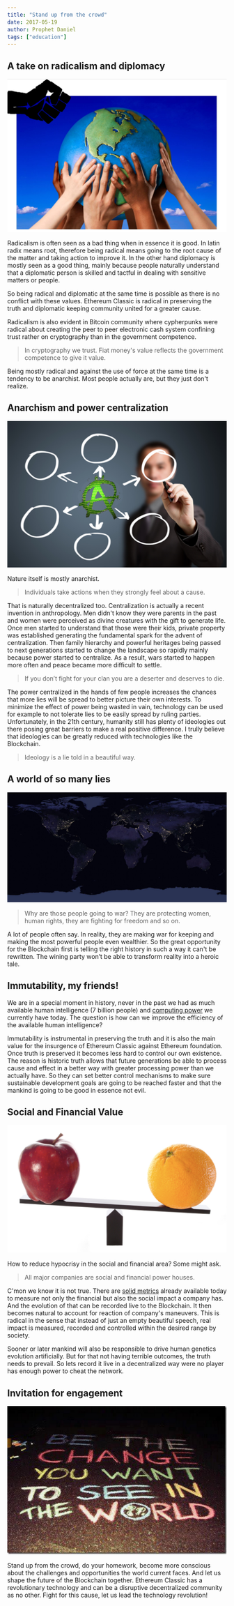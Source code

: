 ```yaml
---
title: "Stand up from the crowd"
date: 2017-05-19
author: Prophet Daniel
tags: ["education"]
---
```


## A take on radicalism and diplomacy
![](./JXXUxJt.png)

Radicalism is often seen as a bad thing when in essence it is good. In latin radix means root, therefore being radical means going to the root cause of the matter and taking action to improve it. In the other hand diplomacy is mostly seen as a good thing, mainly because people naturally understand that a diplomatic person is skilled and tactful in dealing with sensitive matters or people.

So being radical and diplomatic at the same time is possible as there is no conflict with these values.
Ethereum Classic is radical in preserving the truth and diplomatic keeping community united for a greater cause.

Radicalism is also evident in Bitcoin community where cypherpunks were radical about creating the peer to peer electronic cash system confining trust rather on cryptography than in the government competence.

> In cryptography we trust.
> Fiat money's value reflects the government competence to give it value.

Being mostly radical and against the use of force at the same time is a tendency to be anarchist. Most people actually are, but they just don't realize.

## Anarchism and power centralization
![](./BfSRI0w.jpg)

Nature itself is mostly anarchist.

>Individuals take actions when they strongly feel about a cause.

That is naturally decentralized too. Centralization is actually a recent invention in anthropology. Men didn't know they were parents in the past and women were perceived as divine creatures with the gift to generate life. Once men started to understand that those were their kids, private property was established generating the fundamental spark for the advent of centralization.
Then family hierarchy and powerful heritages being passed to next generations started to change the landscape so rapidly mainly because power started to centralize. As a result, wars started to happen more often and peace became more difficult to settle.

>If you don’t fight for your clan you are a deserter and deserves to die.

The power centralized in the hands of few people increases the chances that more lies will be spread to better picture their own interests.
To minimize the effect of power being wasted in vain, technology can be used for example to not tolerate lies to be easily spread by ruling parties. Unfortunately, in the 21th century, humanity still has plenty of ideologies out there posing great barriers to make a real positive difference. I trully believe that ideologies can be greatly reduced with technologies like the Blockchain.

>Ideology is a lie told in a beautiful way.

## A world of so many lies
![](./tUIZnoN.jpg?1)

>Why are those people going to war?
>They are protecting women, human rights, they are fighting for freedom and so on.

A lot of people often say. In reality, they are making war for keeping and making the most powerful people even wealthier.
So the great opportunity for the Blockchain first is telling the right history in such a way it can't be rewritten. The wining party won’t be able to transform reality into a heroic tale.

## Immutability, my friends!

We are in a special moment in history, never in the past we had as much available human intelligence (7 billion people) and [computing power](https://www.linkedin.com/pulse/value-moonshot-meg-whitman?trk=v-feed&lipi=urn%3Ali%3Apage%3Ad_flagship3_feed%3BnKt6GN0Wx6J6a%2FMgxQiq%2Bw%3D%3D) we currently have today. The question is how can we improve the efficiency of the available human intelligence?

Immutability is instrumental in preserving the truth and it is also the main value for the insurgence of Ethereum Classic against Ethereum foundation. Once truth is preserved it becomes less hard to control our own existence. The reason is historic truth allows that future generations be able to process cause and effect in a better way with greater processing power than we actually have. So they can set better control mechanisms to make sure sustainable development goals are going to be reached faster and that the mankind is going to be good in essence not evil.

## Social and Financial Value
![](./EQokQ8z.png)

How to reduce hypocrisy in the social and financial area? Some might ask.

>All major companies are social and financial power houses.

C'mon we know it is not true. There are [solid metrics](http://mypad.northampton.ac.uk/cceg) already available today to measure not only the financial but also the social impact a company has. And the evolution of that can be recorded live to the Blockchain. It then becomes natural to account for reaction of company's maneuvers. This is radical in the sense that instead of just an empty beautiful speech, real impact is measured, recorded and controlled within the desired range by society.

Sooner or later mankind will also be responsible to drive human genetics evolution artificially. But for that not having terrible outcomes, the truth needs to prevail. So lets record it live in a decentralized way were no player has enough power to cheat the network.


## Invitation for engagement
![](./yYh5PmL.jpg?1)

Stand up from the crowd, do your homework, become more conscious about the challenges and opportunities the world current faces. And let us shape the future of the Blockchain together. Ethereum Classic has a revolutionary technology and can be a disruptive decentralized community as no other. Fight for this cause, let us lead the technology revolution!

